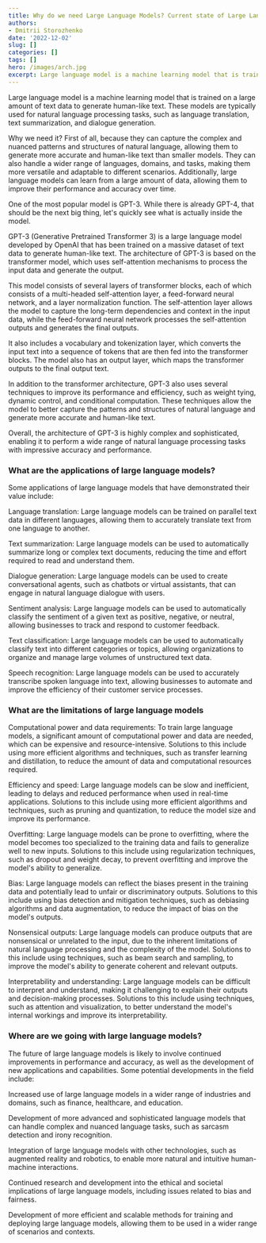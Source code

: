 ```yaml
---
title: Why do we need Large Language Models? Current state of Large Language Models, architecture, applications and limitations
authors: 
- Dmitrii Storozhenko
date: '2022-12-02'
slug: []
categories: []
tags: []
hero: /images/arch.jpg
excerpt: Large language model is a machine learning model that is trained on a large amount of text data to generate human-like text. These models are typically used for natural language processing tasks, such as language translation, text summarization, and dialogue generation
---
```


Large language model is a machine learning model that is trained on a large amount of text data to generate human-like text. These models are typically used for natural language processing tasks, such as language translation, text summarization, and dialogue generation.

Why we need it? First of all, because they can capture the complex and nuanced patterns and structures of natural language, allowing them to generate more accurate and human-like text than smaller models. They can also handle a wider range of languages, domains, and tasks, making them more versatile and adaptable to different scenarios. Additionally, large language models can learn from a large amount of data, allowing them to improve their performance and accuracy over time.

One of the most popular model is GPT-3. While there is already GPT-4, that should be the next big thing, let's quickly see what is actually inside the model.

GPT-3 (Generative Pretrained Transformer 3) is a large language model developed by OpenAI that has been trained on a massive dataset of text data to generate human-like text. The architecture of GPT-3 is based on the transformer model, which uses self-attention mechanisms to process the input data and generate the output.

This model consists of several layers of transformer blocks, each of which consists of a multi-headed self-attention layer, a feed-forward neural network, and a layer normalization function. The self-attention layer allows the model to capture the long-term dependencies and context in the input data, while the feed-forward neural network processes the self-attention outputs and generates the final outputs.

It  also includes a vocabulary and tokenization layer, which converts the input text into a sequence of tokens that are then fed into the transformer blocks. The model also has an output layer, which maps the transformer outputs to the final output text.

In addition to the transformer architecture, GPT-3 also uses several techniques to improve its performance and efficiency, such as weight tying, dynamic control, and conditional computation. These techniques allow the model to better capture the patterns and structures of natural language and generate more accurate and human-like text.

Overall, the architecture of GPT-3 is highly complex and sophisticated, enabling it to perform a wide range of natural language processing tasks with impressive accuracy and performance.


### What are the applications of large language models?


Some applications of large language models that have demonstrated their value include:

Language translation: Large language models can be trained on parallel text data in different languages, allowing them to accurately translate text from one language to another.

Text summarization: Large language models can be used to automatically summarize long or complex text documents, reducing the time and effort required to read and understand them.

Dialogue generation: Large language models can be used to create conversational agents, such as chatbots or virtual assistants, that can engage in natural language dialogue with users.

Sentiment analysis: Large language models can be used to automatically classify the sentiment of a given text as positive, negative, or neutral, allowing businesses to track and respond to customer feedback.

Text classification: Large language models can be used to automatically classify text into different categories or topics, allowing organizations to organize and manage large volumes of unstructured text data.

Speech recognition: Large language models can be used to accurately transcribe spoken language into text, allowing businesses to automate and improve the efficiency of their customer service processes.


### What are the limitations of large language models


Computational power and data requirements: To train large language models, a significant amount of computational power and data are needed, which can be expensive and resource-intensive. Solutions to this include using more efficient algorithms and techniques, such as transfer learning and distillation, to reduce the amount of data and computational resources required.

Efficiency and speed: Large language models can be slow and inefficient, leading to delays and reduced performance when used in real-time applications. Solutions to this include using more efficient algorithms and techniques, such as pruning and quantization, to reduce the model size and improve its performance.

Overfitting: Large language models can be prone to overfitting, where the model becomes too specialized to the training data and fails to generalize well to new inputs. Solutions to this include using regularization techniques, such as dropout and weight decay, to prevent overfitting and improve the model's ability to generalize.

Bias: Large language models can reflect the biases present in the training data and potentially lead to unfair or discriminatory outputs. Solutions to this include using bias detection and mitigation techniques, such as debiasing algorithms and data augmentation, to reduce the impact of bias on the model's outputs.

Nonsensical outputs: Large language models can produce outputs that are nonsensical or unrelated to the input, due to the inherent limitations of natural language processing and the complexity of the model. Solutions to this include using techniques, such as beam search and sampling, to improve the model's ability to generate coherent and relevant outputs.

Interpretability and understanding: Large language models can be difficult to interpret and understand, making it challenging to explain their outputs and decision-making processes. Solutions to this include using techniques, such as attention and visualization, to better understand the model's internal workings and improve its interpretability.



### Where are we going with large language models?

The future of large language models is likely to involve continued improvements in performance and accuracy, as well as the development of new applications and capabilities. Some potential developments in the field include:

Increased use of large language models in a wider range of industries and domains, such as finance, healthcare, and education.

Development of more advanced and sophisticated language models that can handle complex and nuanced language tasks, such as sarcasm detection and irony recognition.

Integration of large language models with other technologies, such as augmented reality and robotics, to enable more natural and intuitive human-machine interactions.

Continued research and development into the ethical and societal implications of large language models, including issues related to bias and fairness.

Development of more efficient and scalable methods for training and deploying large language models, allowing them to be used in a wider range of scenarios and contexts.